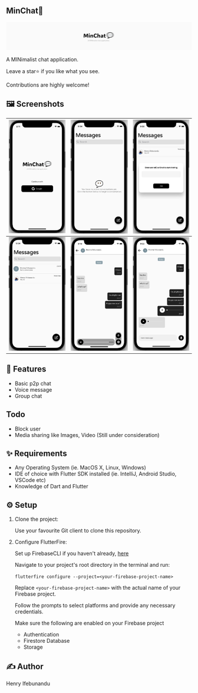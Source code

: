 ## MinChat💬
<p float="">
  <img src= "https://github.com/maykhid/min_chat/blob/readme/screenshots/header.png?raw=true" />
</p>

A MINimalist chat application.

Leave a star⭐️ if you like what you see.

Contributions are highly welcome!

## 🖼 Screenshots
| ![Auth Image](https://github.com/maykhid/min_chat/blob/readme/screenshots/auth.png?raw=true) | ![No Chat Image](https://github.com/maykhid/min_chat/blob/readme/screenshots/no_chat.png?raw=true) | ![Start Conversation Image](https://github.com/maykhid/min_chat/blob/readme/screenshots/start_conversation.png?raw=true) |
|---|---|---|
| ![Messages Image](https://github.com/maykhid/min_chat/blob/readme/screenshots/messages.png?raw=true) | ![Chat Voice Modal Image](https://github.com/maykhid/min_chat/blob/readme/screenshots/chat_voice_modal.png?raw=true) | ![Chat Image](https://github.com/maykhid/min_chat/blob/readme/screenshots/chat.png?raw=true) |


## 💫 Features
* Basic p2p chat
* Voice message
* Group chat 
## Todo
* Block user
* Media sharing like Images, Video (Still under consideration)

## ✨ Requirements
* Any Operating System (ie. MacOS X, Linux, Windows)
* IDE of choice with Flutter SDK installed (ie. IntelliJ, Android Studio, VSCode etc)
* Knowledge of Dart and Flutter

## ⚙️ Setup
1. Clone the project:

   Use your favourite Git client to clone this repository.

2. Configure FlutterFire:

    Set up FirebaseCLI if you haven't already, [here](https://firebase.google.com/docs/cli#setup_update_cli)
    
    Navigate to your project's root directory in the terminal and run:
    
    ```flutterfire configure --project=<your-firebase-project-name>```
    
    Replace ```<your-firebase-project-name>``` with the actual name of your Firebase project. 
    
    Follow the prompts to select platforms and provide any necessary credentials.
    
    Make sure the following are enabled on your Firebase project
    * Authentication
    * Firestore Database
    * Storage  

## ✍️ Author
Henry Ifebunandu
